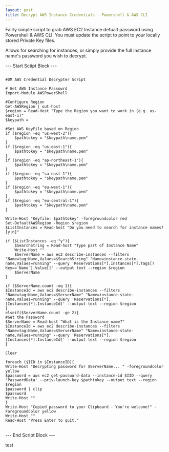 ```yaml
---
layout: post
title: Decrypt AWS Instance Credentials - Powershell & AWS CLI
---
```


Fairly simple script to grab AWS EC2 Instance defualt password using Powershell & AWS CLI. You must update the script to point to your locally stored Private Key files. 

Allows for searching for instances, or simply provide the full instance name's password you wish to decrypt.

--- Start Sctipt Block ---

<pre>
<code class="language-powershell">
#DM AWS Credential Decrypter Script

# Get AWS Instance Passowrd
Import-Module AWSPowerShell

#Configure Region
Get-AWSRegion | out-host
$region = Read-Host "Type the Region you want to work in (e.g. us-east-1)"
$keypath = <PATH TO KEYS HERE>

#Set AWS KeyFile based on Region
if ($region -eq "us-west-2"){
    $pathtokey = "$keypath\name.pem"
}
if ($region -eq "us-east-1"){
    $pathtokey = "$keypath\name.pem"
}
if ($region -eq "ap-northeast-1"){
    $pathtokey = "$keypath\name.pem"
}
if ($region -eq "sa-east-1"){
    $pathtokey = "$keypath\name.pem"
}
if ($region -eq "eu-west-1"){
    $pathtokey = "$keypath\name.pem"
}
if ($region -eq "eu-central-1"){
    $pathtokey = "$keypath\name.pem"
}

Write-Host "Keyfile: $pathtokey" -foregroundcolor red
Set-DefaultAWSRegion -Region $region
$ListInstances = Read-host "Do you need to search for instance names? [y|n]"

if ($ListInstances -eq "y"){
    $SearchString = Read-host "Type part of Instance Name"
    Write-Host ""
    $ServerName = aws ec2 describe-instances --filters "Name=tag:Name,Values=$SearchString" "Name=instance-state-name,Values=running" --query 'Reservations[*].Instances[*].Tags[?Key==`Name`].Value[]' --output text --region $region
    $ServerName
}

if ($ServerName.count -eq 1){
$InstanceId = aws ec2 describe-instances --filters "Name=tag:Name,Values=$ServerName" "Name=instance-state-name,Values=running" --query 'Reservations[*].[Instances[*].InstanceId]' --output text --region $region
}
elseif($ServerName.count -ge 2){
#Get the Password
$ServerName = Read-host "What is the Instance name?"
$InstanceId = aws ec2 describe-instances --filters "Name=tag:Name,Values=$ServerName" "Name=instance-state-name,Values=running" --query 'Reservations[*].[Instances[*].InstanceId]' --output text --region $region
}

Clear

foreach ($IID in $InstanceID){
Write-Host "Decrypting password for $ServerName... " -foregroundcolor yellow
$password = aws ec2 get-password-data --instance-id $IID --query 'PasswordData' --priv-launch-key $pathtokey --output text --region $region
$password | clip
$password
Write-Host ""
}
Write-Host "Copied password to your Clipboard - You're welcome!" -ForegroundColor yellow
Write-Host ""
Read-Host "Press Enter to quit."
</code>
</pre>

--- End Script Block ---

test
